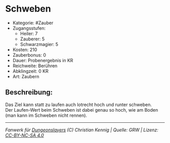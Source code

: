 # Schweben  
- Kategorie: #Zauber  
- Zugangsstufen:  
  - Heiler: 7  
  - Zauberer: 5  
  - Schwarzmagier: 5  
- Kosten: 210  
- Zauberbonus: 0  
- Dauer: Probenergebnis in KR  
- Reichweite: Berühren  
- Abklingzeit: 0 KR  
- Art: Zaubern     

## Beschreibung:
Das Ziel kann statt zu laufen auch lotrecht hoch und runter schweben.<br>Der Laufen-Wert beim Schweben ist dabei genau so hoch, wie am Boden (man kann im Schweben nicht rennen).


___
*Fanwerk für [Dungeonslayers](https://www.dungeonslayers.net/) (C) Christian Kennig | Quelle: GRW | Lizenz: [CC-BY-NC-SA 4.0](https://creativecommons.org/licenses/by-nc-sa/4.0/deed.de)*
